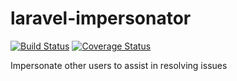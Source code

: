 # laravel-impersonator

[![Build Status](https://travis-ci.org/matthewbdaly/laravel-impersonator.svg?branch=master)](https://travis-ci.org/matthewbdaly/laravel-impersonator)
[![Coverage Status](https://coveralls.io/repos/github/matthewbdaly/laravel-impersonator/badge.svg?branch=master)](https://coveralls.io/github/matthewbdaly/laravel-impersonator?branch=master)

Impersonate other users to assist in resolving issues
